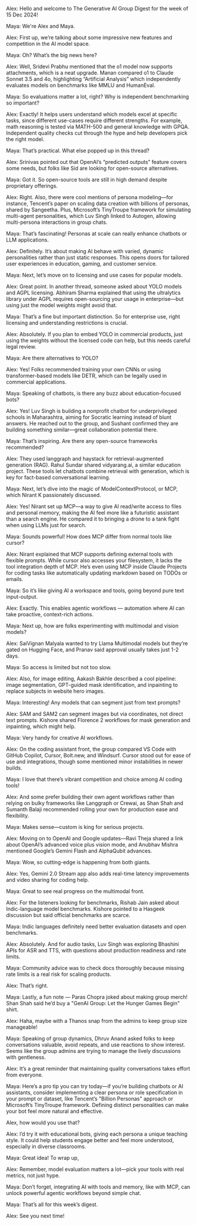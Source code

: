 Alex: Hello and welcome to The Generative AI Group Digest for the week of 15 Dec 2024!

Maya: We're Alex and Maya.

Alex: First up, we’re talking about some impressive new features and competition in the AI model space.

Maya: Oh? What’s the big news here?

Alex: Well, Sridevi Prabhu mentioned that the o1 model now supports attachments, which is a neat upgrade. Manan compared o1 to Claude Sonnet 3.5 and 4o, highlighting “Artificial Analysis” which independently evaluates models on benchmarks like MMLU and HumanEval.

Maya: So evaluations matter a lot, right? Why is independent benchmarking so important?

Alex: Exactly! It helps users understand which models excel at specific tasks, since different use-cases require different strengths. For example, math reasoning is tested via MATH-500 and general knowledge with GPQA. Independent quality checks cut through the hype and help developers pick the right model.

Maya: That’s practical. What else popped up in this thread?

Alex: Srinivas pointed out that OpenAI’s “predicted outputs” feature covers some needs, but folks like Sid are looking for open-source alternatives.

Maya: Got it. So open-source tools are still in high demand despite proprietary offerings.

Alex: Right. Also, there were cool mentions of persona modeling—for instance, Tencent’s paper on scaling data creation with billions of personas, shared by Sangeetha. Plus, Microsoft’s TinyTroupe framework for simulating multi-agent personalities, which Luv Singh linked to Autogen, allowing multi-persona interactions in group chats.

Maya: That’s fascinating! Personas at scale can really enhance chatbots or LLM applications.

Alex: Definitely. It’s about making AI behave with varied, dynamic personalities rather than just static responses. This opens doors for tailored user experiences in education, gaming, and customer service.

Maya: Next, let’s move on to licensing and use cases for popular models.

Alex: Great point. In another thread, someone asked about YOLO models and AGPL licensing. Abhiram Sharma explained that using the ultralytics library under AGPL requires open-sourcing your usage in enterprise—but using just the model weights might avoid that.

Maya: That’s a fine but important distinction. So for enterprise use, right licensing and understanding restrictions is crucial.

Alex: Absolutely. If you plan to embed YOLO in commercial products, just using the weights without the licensed code can help, but this needs careful legal review.

Maya: Are there alternatives to YOLO?

Alex: Yes! Folks recommended training your own CNNs or using transformer-based models like DETR, which can be legally used in commercial applications.

Maya: Speaking of chatbots, is there any buzz about education-focused bots?

Alex: Yes! Luv Singh is building a nonprofit chatbot for underprivileged schools in Maharashtra, aiming for Socratic learning instead of blunt answers. He reached out to the group, and Sushant confirmed they are building something similar—great collaboration potential there.

Maya: That’s inspiring. Are there any open-source frameworks recommended?

Alex: They used langgraph and haystack for retrieval-augmented generation (RAG). Rahul Sundar shared vidyarang.ai, a similar education project. These tools let chatbots combine retrieval with generation, which is key for fact-based conversational learning.

Maya: Next, let’s dive into the magic of ModelContextProtocol, or MCP, which Nirant K passionately discussed.

Alex: Yes! Nirant set up MCP—a way to give AI read/write access to files and personal memory, making the AI feel more like a futuristic assistant than a search engine. He compared it to bringing a drone to a tank fight when using LLMs just for search.

Maya: Sounds powerful! How does MCP differ from normal tools like cursor?

Alex: Nirant explained that MCP supports defining external tools with flexible prompts. While cursor also accesses your filesystem, it lacks the tool integration depth of MCP. He’s even using MCP inside Claude Projects for coding tasks like automatically updating markdown based on TODOs or emails.

Maya: So it’s like giving AI a workspace and tools, going beyond pure text input-output.

Alex: Exactly. This enables agentic workflows — automation where AI can take proactive, context-rich actions.

Maya: Next up, how are folks experimenting with multimodal and vision models?

Alex: SaiVignan Malyala wanted to try Llama Multimodal models but they’re gated on Hugging Face, and Pranav said approval usually takes just 1-2 days.

Maya: So access is limited but not too slow.

Alex: Also, for image editing, Aakash Bakhle described a cool pipeline: image segmentation, GPT-guided mask identification, and inpainting to replace subjects in website hero images.

Maya: Interesting! Any models that can segment just from text prompts?

Alex: SAM and SAM2 can segment images but via coordinates, not direct text prompts. Kishore shared Florence 2 workflows for mask generation and inpainting, which might help.

Maya: Very handy for creative AI workflows.

Alex: On the coding assistant front, the group compared VS Code with GitHub Copilot, Cursor, Bolt.new, and Windsurf. Cursor stood out for ease of use and integrations, though some mentioned minor instabilities in newer builds.

Maya: I love that there’s vibrant competition and choice among AI coding tools!

Alex: And some prefer building their own agent workflows rather than relying on bulky frameworks like Langgraph or Crewai, as Shan Shah and Sumanth Balaji recommended rolling your own for production ease and flexibility.

Maya: Makes sense—custom is king for serious projects.

Alex: Moving on to OpenAI and Google updates—Ravi Theja shared a link about OpenAI’s advanced voice plus vision mode, and Anubhav Mishra mentioned Google’s Gemini Flash and AlphaQubit advances.

Maya: Wow, so cutting-edge is happening from both giants.

Alex: Yes, Gemini 2.0 Stream app also adds real-time latency improvements and video sharing for coding help.

Maya: Great to see real progress on the multimodal front.

Alex: For the listeners looking for benchmarks, Rishab Jain asked about Indic-language model benchmarks. Kishore pointed to a Hasgeek discussion but said official benchmarks are scarce.

Maya: Indic languages definitely need better evaluation datasets and open benchmarks.

Alex: Absolutely. And for audio tasks, Luv Singh was exploring Bhashini APIs for ASR and TTS, with questions about production readiness and rate limits.

Maya: Community advice was to check docs thoroughly because missing rate limits is a real risk for scaling products.

Alex: That’s right.

Maya: Lastly, a fun note — Paras Chopra joked about making group merch! Shan Shah said he’d buy a "GenAI Group: Let the Hunger Games Begin" shirt.

Alex: Haha, maybe with a Thanos snap from the admins to keep group size manageable!

Maya: Speaking of group dynamics, Dhruv Anand asked folks to keep conversations valuable, avoid repeats, and use reactions to show interest. Seems like the group admins are trying to manage the lively discussions with gentleness.

Alex: It’s a great reminder that maintaining quality conversations takes effort from everyone.

Maya: Here’s a pro tip you can try today—if you’re building chatbots or AI assistants, consider implementing a clear persona or role specification in your prompt or dataset, like Tencent’s "Billion Personas" approach or Microsoft’s TinyTroupe framework. Defining distinct personalities can make your bot feel more natural and effective.

Alex, how would you use that?

Alex: I’d try it with educational bots, giving each persona a unique teaching style. It could help students engage better and feel more understood, especially in diverse classrooms.

Maya: Great idea! To wrap up,

Alex: Remember, model evaluation matters a lot—pick your tools with real metrics, not just hype.

Maya: Don’t forget, integrating AI with tools and memory, like with MCP, can unlock powerful agentic workflows beyond simple chat.

Maya: That’s all for this week’s digest.

Alex: See you next time!
